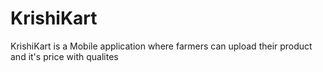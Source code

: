 # KrishiKart
KrishiKart is a Mobile application where farmers can upload their product and it's price with qualites
